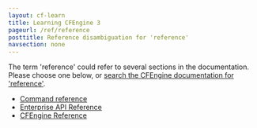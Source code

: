```yaml
---
layout: cf-learn
title: Learning CFEngine 3
pageurl: /ref/reference
posttitle: Reference disambiguation for 'reference'
navsection: none
---
```


The term 'reference' could refer to several sections in the documentation. Please choose one below, or
[search the CFEngine documentation for 'reference'](http://cfengine.com/docs/3.5/search.html?q=reference).

- [Command reference](http://cfengine.com/docs/3.5/reference-components-cfserver.html#command-reference)
- [Enterprise  API Reference](http://cfengine.com/docs/3.5/reference-enterprise-api.html#enterprise-api-reference)
- [CFEngine Reference](http://cfengine.com/docs/3.5/reference.html#cfengine-reference)
